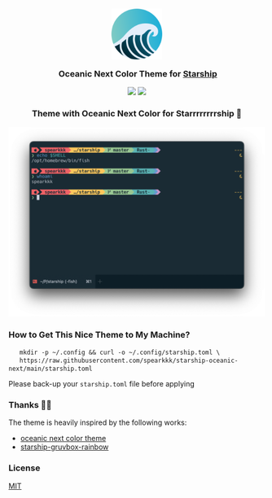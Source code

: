 <h3 align="center">
	<img src="https://raw.githubusercontent.com/KostyaSafonov/DeepOceanTheme/9538800cfb8fb8a869eb966eb015d2929d0a6e5d/META-INF/pluginIcon.svg" width="100" alt="Logo"/><br/>
	<img src="https://raw.githubusercontent.com/catppuccin/catppuccin/main/assets/misc/transparent.png" height="30" width="0px"/>
	Oceanic Next Color Theme for <a href="https://starship.rs">Starship</a>
</h3>
<p align="center">
	<a href="https://github.com/spearkkk/starship-oceanic-next/stargazers"><img src="https://img.shields.io/github/stars/spearkkk/starship-oceanic-next?colorA=1B2B34&colorB=EC5f67&style=for-the-badge"></a>
	<a href="https://github.com/spearkkk/starship-oceanic-next/contributors"><img src="https://img.shields.io/github/contributors/spearkkk/starship-oceanic-next?colorA=1B2B34&colorB=F99157&style=for-the-badge"></a>
</p>

<h3 align="center">
Theme with Oceanic Next Color for Starrrrrrrrship 🎨 <br/>
</h3>

![oceanic-next_color_theme_starship.png](./oceanic-next_color_theme_starship.png)

### How to Get This Nice Theme to My Machine?
```shell
   mkdir -p ~/.config && curl -o ~/.config/starship.toml \
   https://raw.githubusercontent.com/spearkkk/starship-oceanic-next/main/starship.toml
```
Please back-up your `starship.toml` file before applying

### Thanks 🫰🏼

The theme is heavily inspired by the following works:

- [oceanic next color theme](https://github.com/voronianski/oceanic-next-color-scheme)
- [starship-gruvbox-rainbow](https://github.com/fang2hou/starship-gruvbox-rainbow)

### License

[MIT](LICENSE)


